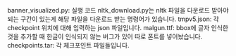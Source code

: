 banner_visualized.py: 실행 코드
nltk_download.py는 nltk 파일을 다운로드 받아야 되는 구간이 있는게 해당 파일을 다운로드 받는 명령어가 있습니다.
tmpv5.json: 각 checkpoint 위치에 대해 입력하는 json 파일입니다.
malgun.ttf: bbox에 글자 인식한 것을 추가할 때 한글이 인식되지 않는 버그가 있어 따로 폰트를 넣어놨습니다.
checkpoints.tar: 각 체크포인트 파일들입니다.
